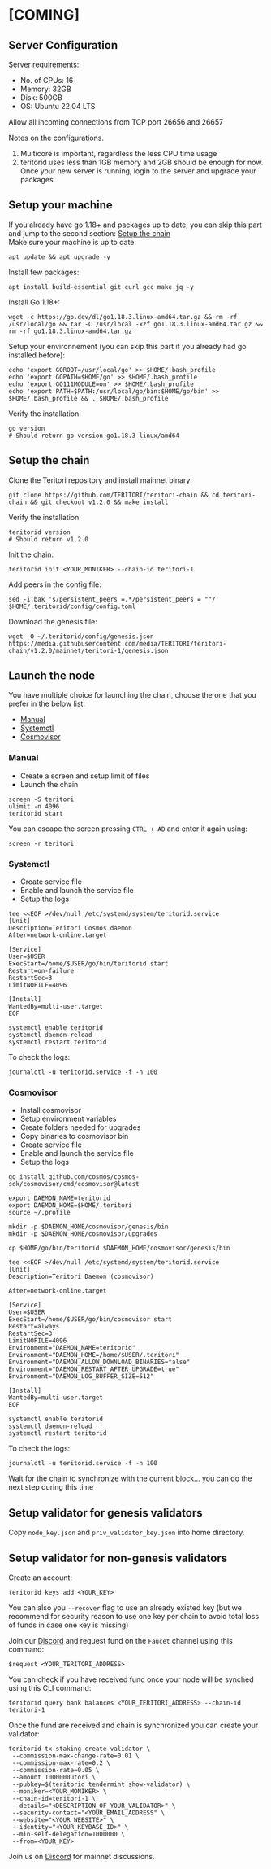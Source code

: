 # [COMING]

## Server Configuration

Server requirements:

- No. of CPUs: 16
- Memory: 32GB
- Disk: 500GB
- OS: Ubuntu 22.04 LTS

Allow all incoming connections from TCP port 26656 and 26657

Notes on the configurations.

1. Multicore is important, regardless the less CPU time usage
2. teritorid uses less than 1GB memory and 2GB should be enough for now.
   Once your new server is running, login to the server and upgrade your packages.

## Setup your machine

If you already have go 1.18+ and packages up to date, you can skip this part and jump to the second section: [Setup the chain](#setup-the-chain)  
Make sure your machine is up to date:

```shell
apt update && apt upgrade -y
```

Install few packages:

```shell
apt install build-essential git curl gcc make jq -y
```

Install Go 1.18+:

```shell
wget -c https://go.dev/dl/go1.18.3.linux-amd64.tar.gz && rm -rf /usr/local/go && tar -C /usr/local -xzf go1.18.3.linux-amd64.tar.gz && rm -rf go1.18.3.linux-amd64.tar.gz
```

Setup your environnement (you can skip this part if you already had go installed before):

```shell
echo 'export GOROOT=/usr/local/go' >> $HOME/.bash_profile
echo 'export GOPATH=$HOME/go' >> $HOME/.bash_profile
echo 'export GO111MODULE=on' >> $HOME/.bash_profile
echo 'export PATH=$PATH:/usr/local/go/bin:$HOME/go/bin' >> $HOME/.bash_profile && . $HOME/.bash_profile
```

Verify the installation:

```shell
go version
# Should return go version go1.18.3 linux/amd64
```

## Setup the chain

Clone the Teritori repository and install mainnet binary:

```shell
git clone https://github.com/TERITORI/teritori-chain && cd teritori-chain && git checkout v1.2.0 && make install
```

Verify the installation:

```shell
teritorid version
# Should return v1.2.0
```

Init the chain:

```shell
teritorid init <YOUR_MONIKER> --chain-id teritori-1
```

Add peers in the config file:

```shell
sed -i.bak 's/persistent_peers =.*/persistent_peers = ""/' $HOME/.teritorid/config/config.toml
```

Download the genesis file:

```shell
wget -O ~/.teritorid/config/genesis.json https://media.githubusercontent.com/media/TERITORI/teritori-chain/v1.2.0/mainnet/teritori-1/genesis.json
```

## Launch the node

You have multiple choice for launching the chain, choose the one that you prefer in the below list:

- [Manual](https://github.com/TERITORI/teritori-chain/tree/main/mainnet/teritori-1#Manual)
- [Systemctl](https://github.com/TERITORI/teritori-chain/tree/main/mainnet/teritori-1#Systemctl)
- [Cosmovisor](https://github.com/TERITORI/teritori-chain/tree/main/mainnet/teritori-1#Cosmovisor)

### **Manual**

- Create a screen and setup limit of files
- Launch the chain

```shell
screen -S teritori
ulimit -n 4096
teritorid start
```

You can escape the screen pressing `CTRL + AD` and enter it again using:

```shell
screen -r teritori
```

### **Systemctl**

- Create service file
- Enable and launch the service file
- Setup the logs

```shell
tee <<EOF >/dev/null /etc/systemd/system/teritorid.service
[Unit]
Description=Teritori Cosmos daemon
After=network-online.target

[Service]
User=$USER
ExecStart=/home/$USER/go/bin/teritorid start
Restart=on-failure
RestartSec=3
LimitNOFILE=4096

[Install]
WantedBy=multi-user.target
EOF
```

```shell
systemctl enable teritorid
systemctl daemon-reload
systemctl restart teritorid
```

To check the logs:

```shell
journalctl -u teritorid.service -f -n 100
```

### **Cosmovisor**

- Install cosmovisor
- Setup environment variables
- Create folders needed for upgrades
- Copy binaries to cosmovisor bin
- Create service file
- Enable and launch the service file
- Setup the logs

```shell
go install github.com/cosmos/cosmos-sdk/cosmovisor/cmd/cosmovisor@latest
```

```shell
export DAEMON_NAME=teritorid
export DAEMON_HOME=$HOME/.teritori
source ~/.profile
```

```shell
mkdir -p $DAEMON_HOME/cosmovisor/genesis/bin
mkdir -p $DAEMON_HOME/cosmovisor/upgrades
```

```shell
cp $HOME/go/bin/teritorid $DAEMON_HOME/cosmovisor/genesis/bin
```

```shell
tee <<EOF >/dev/null /etc/systemd/system/teritorid.service
[Unit]
Description=Teritori Daemon (cosmovisor)

After=network-online.target

[Service]
User=$USER
ExecStart=/home/$USER/go/bin/cosmovisor start
Restart=always
RestartSec=3
LimitNOFILE=4096
Environment="DAEMON_NAME=teritorid"
Environment="DAEMON_HOME=/home/$USER/.teritori"
Environment="DAEMON_ALLOW_DOWNLOAD_BINARIES=false"
Environment="DAEMON_RESTART_AFTER_UPGRADE=true"
Environment="DAEMON_LOG_BUFFER_SIZE=512"

[Install]
WantedBy=multi-user.target
EOF
```

```shell
systemctl enable teritorid
systemctl daemon-reload
systemctl restart teritorid
```

To check the logs:

```shell
journalctl -u teritorid.service -f -n 100
```

Wait for the chain to synchronize with the current block... you can do the next step during this time

## Setup validator for genesis validators

Copy `node_key.json` and `priv_validator_key.json` into home directory.

## Setup validator for non-genesis validators

Create an account:

```shell
teritorid keys add <YOUR_KEY>
```

You can also you `--recover` flag to use an already existed key (but we recommend for security reason to use one key per chain to avoid total loss of funds in case one key is missing)

Join our [Discord](https://discord.gg/teritori) and request fund on the `Faucet` channel using this command:

```shell
$request <YOUR_TERITORI_ADDRESS>
```

You can check if you have received fund once your node will be synched using this CLI command:

```shell
teritorid query bank balances <YOUR_TERITORI_ADDRESS> --chain-id teritori-1
```

Once the fund are received and chain is synchronized you can create your validator:

```shell
teritorid tx staking create-validator \
 --commission-max-change-rate=0.01 \
 --commission-max-rate=0.2 \
 --commission-rate=0.05 \
 --amount 1000000utori \
 --pubkey=$(teritorid tendermint show-validator) \
 --moniker=<YOUR_MONIKER> \
 --chain-id=teritori-1 \
 --details="<DESCRIPTION_OF_YOUR_VALIDATOR>" \
 --security-contact="<YOUR_EMAIL_ADDRESS" \
 --website="<YOUR_WEBSITE>" \
 --identity="<YOUR_KEYBASE_ID>" \
 --min-self-delegation=1000000 \
 --from=<YOUR_KEY>
```

Join us on [Discord](https://discord.gg/teritori) for mainnet discussions.
